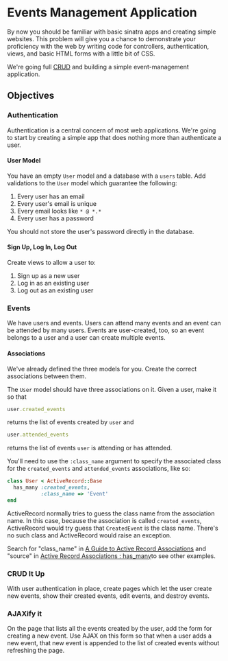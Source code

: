 # Events Management Application
By now you should be familiar with basic sinatra apps and creating simple websites.  This problem will give you a chance to demonstrate your proficiency with the web by writing code for controllers, authentication, views, and basic HTML forms with a little bit of CSS.

We're going full [CRUD](http://en.wikipedia.org/wiki/Create,_read,_update_and_delete) and building a simple event-management application.

## Objectives

### Authentication

Authentication is a central concern of most web applications.  We're going to start by creating a simple app that does nothing more than authenticate a user.


#### User Model

You have an empty `User` model and a database with a `users` table.  Add validations to the `User` model which guarantee the following:

1. Every user has an email
2. Every user's email is unique
3. Every email looks like `* @ *.*`
4. Every user has a password

You should not store the user's password directly in the database.

#### Sign Up, Log In, Log Out

Create views to allow a user to:

1. Sign up as a new user
2. Log in as an existing user
3. Log out as an existing user

### Events
We have users and events.  Users can attend many events and an event can be attended by many users.  Events are user-created, too, so an event belongs to a user and a user can create multiple events.

#### Associations

We've already defined the three models for you.  Create the correct associations between them.

The `User` model should have three associations on it.  Given a user, make it so that

```ruby
user.created_events
```

returns the list of events created by `user` and

```ruby
user.attended_events
```

returns the list of events `user` is attending or has attended.

You'll need to use the `:class_name` argument to specify the associated class for the `created_events` and `attended_events` associations, like so:

```ruby
class User < ActiveRecord::Base
  has_many :created_events,
           :class_name => 'Event'
end
```

ActiveRecord normally tries to guess the class name from the association name.  In this case, because the association is called `created_events`, ActiveRecord would try guess that `CreatedEvent` is the class name.  There's no such class and ActiveRecord would raise an exception.

Search for "class_name" in [A Guide to Active Record Associations](http://guides.rubyonrails.org/association_basics.html)  and "source" in [Active Record Associations : has_many](http://api.rubyonrails.org/classes/ActiveRecord/Associations/ClassMethods.html#method-i-has_many)to see other examples. 

### CRUD It Up

With user authentication in place, create pages which let the user create new events, show their created events, edit events, and destroy events.

### AJAXify it
On the page that lists all the events created by the user, add the form for creating a new event.  Use AJAX on this form so that when a user adds a new event, that new event is appended to the list of created events without refreshing the page.
